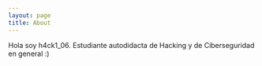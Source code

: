 ```yaml
---
layout: page
title: About
---
```


Hola soy h4ck1_06.
	Estudiante autodidacta de Hacking y de Ciberseguridad en general :)

